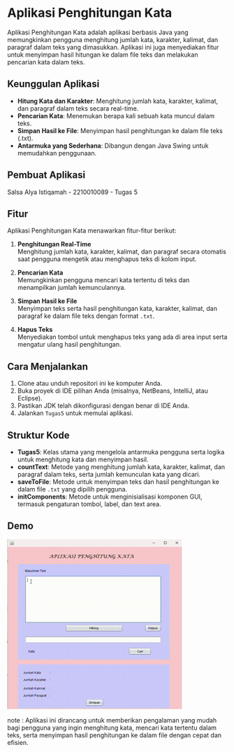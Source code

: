 # Aplikasi Penghitungan Kata

Aplikasi Penghitungan Kata adalah aplikasi berbasis Java yang memungkinkan pengguna menghitung jumlah kata, karakter, kalimat, dan paragraf dalam teks yang dimasukkan. Aplikasi ini juga menyediakan fitur untuk menyimpan hasil hitungan ke dalam file teks dan melakukan pencarian kata dalam teks.

## Keunggulan Aplikasi

- **Hitung Kata dan Karakter**: Menghitung jumlah kata, karakter, kalimat, dan paragraf dalam teks secara real-time.
- **Pencarian Kata**: Menemukan berapa kali sebuah kata muncul dalam teks.
- **Simpan Hasil ke File**: Menyimpan hasil penghitungan ke dalam file teks (.txt).
- **Antarmuka yang Sederhana**: Dibangun dengan Java Swing untuk memudahkan penggunaan.

## Pembuat Aplikasi

Salsa Alya Istiqamah - 2210010089 - Tugas 5

## Fitur

Aplikasi Penghitungan Kata menawarkan fitur-fitur berikut:

1. **Penghitungan Real-Time**  
   Menghitung jumlah kata, karakter, kalimat, dan paragraf secara otomatis saat pengguna mengetik atau menghapus teks di kolom input.

2. **Pencarian Kata**  
   Memungkinkan pengguna mencari kata tertentu di teks dan menampilkan jumlah kemunculannya.

3. **Simpan Hasil ke File**  
   Menyimpan teks serta hasil penghitungan kata, karakter, kalimat, dan paragraf ke dalam file teks dengan format `.txt`.

4. **Hapus Teks**  
   Menyediakan tombol untuk menghapus teks yang ada di area input serta mengatur ulang hasil penghitungan.

## Cara Menjalankan

1. Clone atau unduh repositori ini ke komputer Anda.
2. Buka proyek di IDE pilihan Anda (misalnya, NetBeans, IntelliJ, atau Eclipse).
3. Pastikan JDK telah dikonfigurasi dengan benar di IDE Anda.
4. Jalankan `Tugas5` untuk memulai aplikasi.

## Struktur Kode

- **Tugas5**: Kelas utama yang mengelola antarmuka pengguna serta logika untuk menghitung kata dan menyimpan hasil.
- **countText**: Metode yang menghitung jumlah kata, karakter, kalimat, dan paragraf dalam teks, serta jumlah kemunculan kata yang dicari.
- **saveToFile**: Metode untuk menyimpan teks dan hasil penghitungan ke dalam file `.txt` yang dipilih pengguna.
- **initComponents**: Metode untuk menginisialisasi komponen GUI, termasuk pengaturan tombol, label, dan text area.

## Demo
![Demo GIF](img/tugas5.gif)

note : Aplikasi ini dirancang untuk memberikan pengalaman yang mudah bagi pengguna yang ingin menghitung kata, mencari kata tertentu dalam teks, serta menyimpan hasil penghitungan ke dalam file dengan cepat dan efisien.
